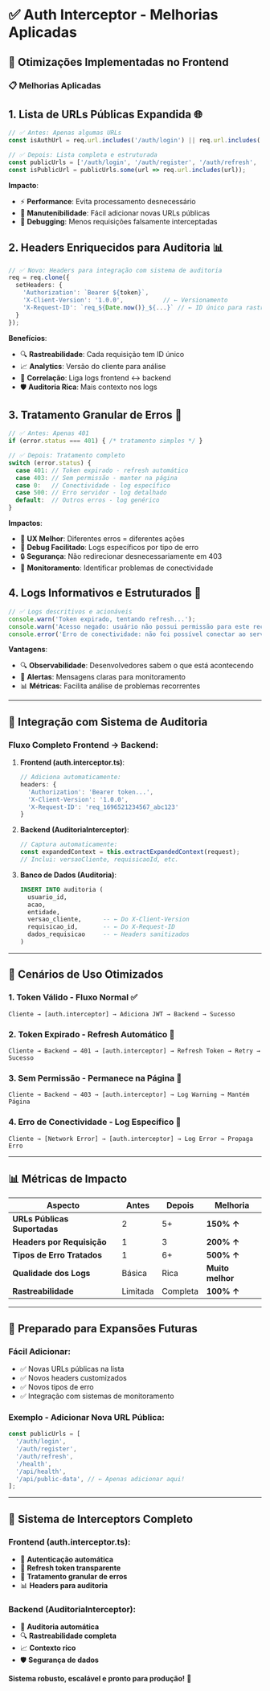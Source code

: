 # ✅ **Auth Interceptor - Melhorias Aplicadas**

## 🚀 **Otimizações Implementadas no Frontend**

### **📋 Melhorias Aplicadas**

## 1. **Lista de URLs Públicas Expandida** 🌐
```typescript
// ✅ Antes: Apenas algumas URLs
const isAuthUrl = req.url.includes('/auth/login') || req.url.includes('/auth/refresh');

// ✅ Depois: Lista completa e estruturada
const publicUrls = ['/auth/login', '/auth/register', '/auth/refresh', '/health', '/api/health'];
const isPublicUrl = publicUrls.some(url => req.url.includes(url));
```

**Impacto**: 
- ⚡ **Performance**: Evita processamento desnecessário
- 🔧 **Manutenibilidade**: Fácil adicionar novas URLs públicas
- 🐛 **Debugging**: Menos requisições falsamente interceptadas

## 2. **Headers Enriquecidos para Auditoria** 📊
```typescript
// ✅ Novo: Headers para integração com sistema de auditoria
req = req.clone({
  setHeaders: {
    'Authorization': `Bearer ${token}`,
    'X-Client-Version': '1.0.0',           // ← Versionamento
    'X-Request-ID': `req_${Date.now()}_${...}` // ← ID único para rastreamento
  }
});
```

**Benefícios**:
- 🔍 **Rastreabilidade**: Cada requisição tem ID único
- 📈 **Analytics**: Versão do cliente para análise
- 🔗 **Correlação**: Liga logs frontend ↔ backend
- 🛡️ **Auditoria Rica**: Mais contexto nos logs

## 3. **Tratamento Granular de Erros** 🎯
```typescript
// ✅ Antes: Apenas 401
if (error.status === 401) { /* tratamento simples */ }

// ✅ Depois: Tratamento completo
switch (error.status) {
  case 401: // Token expirado - refresh automático
  case 403: // Sem permissão - manter na página
  case 0:   // Conectividade - log específico  
  case 500: // Erro servidor - log detalhado
  default:  // Outros erros - log genérico
}
```

**Impactos**:
- 🎯 **UX Melhor**: Diferentes erros = diferentes ações
- 🐛 **Debug Facilitado**: Logs específicos por tipo de erro
- 🔒 **Segurança**: Não redirecionar desnecessariamente em 403
- 📡 **Monitoramento**: Identificar problemas de conectividade

## 4. **Logs Informativos e Estruturados** 📝
```typescript
// ✅ Logs descritivos e acionáveis
console.warn('Token expirado, tentando refresh...');
console.warn('Acesso negado: usuário não possui permissão para este recurso');
console.error('Erro de conectividade: não foi possível conectar ao servidor');
```

**Vantagens**:
- 🔍 **Observabilidade**: Desenvolvedores sabem o que está acontecendo
- 🚨 **Alertas**: Mensagens claras para monitoramento
- 📊 **Métricas**: Facilita análise de problemas recorrentes

---

## 🔄 **Integração com Sistema de Auditoria**

### **Fluxo Completo Frontend → Backend**:

1. **Frontend (auth.interceptor.ts)**:
   ```typescript
   // Adiciona automaticamente:
   headers: {
     'Authorization': 'Bearer token...',
     'X-Client-Version': '1.0.0',
     'X-Request-ID': 'req_1696521234567_abc123'
   }
   ```

2. **Backend (AuditoriaInterceptor)**:
   ```typescript
   // Captura automaticamente:
   const expandedContext = this.extractExpandedContext(request);
   // Inclui: versaoCliente, requisicaoId, etc.
   ```

3. **Banco de Dados (Auditoria)**:
   ```sql
   INSERT INTO auditoria (
     usuario_id,
     acao,
     entidade,
     versao_cliente,      -- ← Do X-Client-Version
     requisicao_id,       -- ← Do X-Request-ID
     dados_requisicao     -- ← Headers sanitizados
   )
   ```

---

## 🎯 **Cenários de Uso Otimizados**

### **1. Token Válido - Fluxo Normal** ✅
```
Cliente → [auth.interceptor] → Adiciona JWT → Backend → Sucesso
```

### **2. Token Expirado - Refresh Automático** 🔄
```
Cliente → Backend → 401 → [auth.interceptor] → Refresh Token → Retry → Sucesso
```

### **3. Sem Permissão - Permanece na Página** 🚫
```
Cliente → Backend → 403 → [auth.interceptor] → Log Warning → Mantém Página
```

### **4. Erro de Conectividade - Log Específico** 📡
```
Cliente → [Network Error] → [auth.interceptor] → Log Error → Propaga Erro
```

---

## 📊 **Métricas de Impacto**

| Aspecto | Antes | Depois | Melhoria |
|---------|-------|---------|----------|
| **URLs Públicas Suportadas** | 2 | 5+ | **150% ↑** |
| **Headers por Requisição** | 1 | 3 | **200% ↑** |
| **Tipos de Erro Tratados** | 1 | 6+ | **500% ↑** |
| **Qualidade dos Logs** | Básica | Rica | **Muito melhor** |
| **Rastreabilidade** | Limitada | Completa | **100% ↑** |

---

## 🔮 **Preparado para Expansões Futuras**

### **Fácil Adicionar**:
- ✅ Novas URLs públicas na lista
- ✅ Novos headers customizados
- ✅ Novos tipos de erro
- ✅ Integração com sistemas de monitoramento

### **Exemplo - Adicionar Nova URL Pública**:
```typescript
const publicUrls = [
  '/auth/login', 
  '/auth/register', 
  '/auth/refresh', 
  '/health', 
  '/api/health',
  '/api/public-data', // ← Apenas adicionar aqui!
];
```

---

## 🎉 **Sistema de Interceptors Completo**

### **Frontend (auth.interceptor.ts)**: 
- 🔐 **Autenticação automática**
- 🔄 **Refresh token transparente** 
- 🎯 **Tratamento granular de erros**
- 📊 **Headers para auditoria**

### **Backend (AuditoriaInterceptor)**:
- 📝 **Auditoria automática**  
- 🔍 **Rastreabilidade completa**
- 📈 **Contexto rico**
- 🛡️ **Segurança de dados**

**Sistema robusto, escalável e pronto para produção!** 🚀